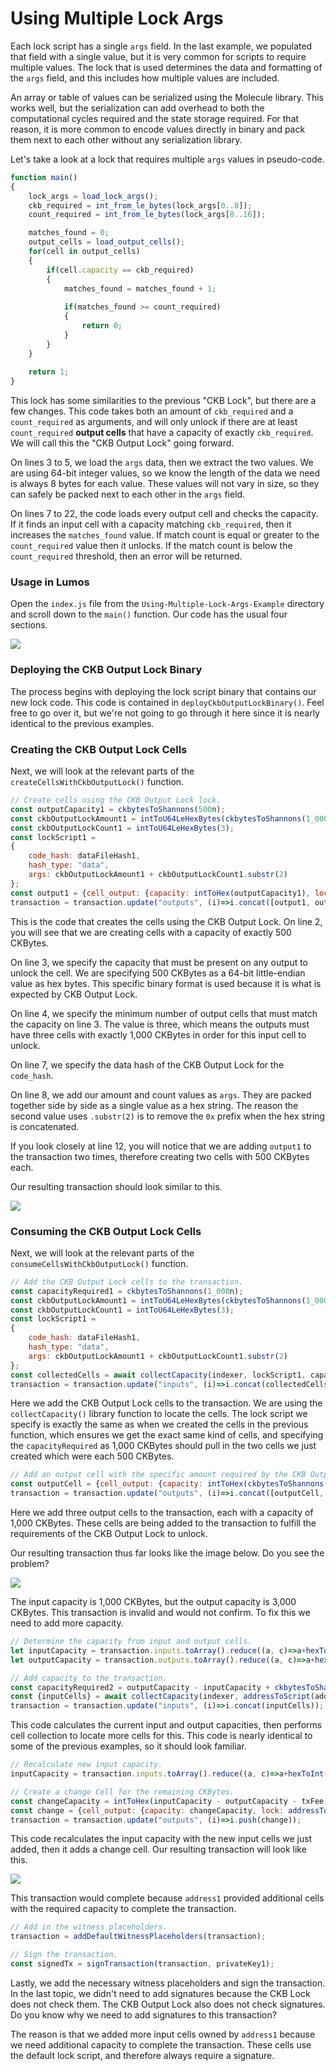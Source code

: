 # Using Multiple Lock Args

Each lock script has a single `args` field. In the last example, we populated that field with a single value, but it is very common for scripts to require multiple values. The lock that is used determines the data and formatting of the `args` field, and this includes how multiple values are included. 

An array or table of values can be serialized using the Molecule library. This works well, but the serialization can add overhead to both the computational cycles required and the state storage required. For that reason, it is more common to encode values directly in binary and pack them next to each other without any serialization library.

Let's take a look at a lock that requires multiple `args` values in pseudo-code.

```javascript
function main()
{
    lock_args = load_lock_args();
    ckb_required = int_from_le_bytes(lock_args[0..8]);
    count_required = int_from_le_bytes(lock_args[8..16]);

    matches_found = 0;
    output_cells = load_output_cells();
    for(cell in output_cells)
    {
        if(cell.capacity == ckb_required)
        {
            matches_found = matches_found + 1;
            
            if(matches_found >= count_required)
            {
                return 0;
            }
        }
    }
    
    return 1;
}
```

This lock has some similarities to the previous "CKB Lock", but there are a few changes. This code takes both an amount of `ckb_required` and a `count_required` as arguments, and will only unlock if there are at least `count_required` **output cells** that have a capacity of exactly `ckb_required`. We will call this the "CKB Output Lock" going forward.

On lines 3 to 5, we load the `args` data, then we extract the two values. We are using 64-bit integer values, so we know the length of the data we need is always 8 bytes for each value. These values will not vary in size, so they can safely be packed next to each other in the `args` field.

On lines 7 to 22, the code loads every output cell and checks the capacity. If it finds an input cell with a capacity matching `ckb_required`, then it increases the `matches_found` value. If match count is equal or greater to the `count_required` value then it unlocks. If the match count is below the `count_required` threshold, then an error will be returned.

### Usage in Lumos

Open the `index.js` file from the `Using-Multiple-Lock-Args-Example` directory and scroll down to the `main()` function. Our code has the usual four sections.

![](../.gitbook/assets/example-flow.png)

### Deploying the CKB Output Lock Binary

The process begins with deploying the lock script binary that contains our new lock code. This code is contained in `deployCkbOutputLockBinary()`. Feel free to go over it, but we're not going to go through it here since it is nearly identical to the previous examples.

### Creating the CKB Output Lock Cells

Next, we will look at the relevant parts of the `createCellsWithCkbOutputLock()` function.

```javascript
// Create cells using the CKB Output Lock lock.
const outputCapacity1 = ckbytesToShannons(500n);
const ckbOutputLockAmount1 = intToU64LeHexBytes(ckbytesToShannons(1_000n));
const ckbOutputLockCount1 = intToU64LeHexBytes(3);
const lockScript1 =
{
	code_hash: dataFileHash1,
	hash_type: "data",
	args: ckbOutputLockAmount1 + ckbOutputLockCount1.substr(2)
};
const output1 = {cell_output: {capacity: intToHex(outputCapacity1), lock: lockScript1, type: null}, data: "0x"};
transaction = transaction.update("outputs", (i)=>i.concat([output1, output1]));
```

This is the code that creates the cells using the CKB Output Lock. On line 2, you will see that we are creating cells with a capacity of exactly 500 CKBytes.

On line 3, we specify the capacity that must be present on any output to unlock the cell. We are specifying 500 CKBytes as a 64-bit little-endian value as hex bytes. This specific binary format is used because it is what is expected by CKB Output Lock.

On line 4, we specify the minimum number of output cells that must match the capacity on line 3. The value is three, which means the outputs must have three cells with exactly 1,000 CKBytes in order for this input cell to unlock. 

On line 7, we specify the data hash of the CKB Output Lock for the `code_hash`.

On line 8, we add our amount and count values as `args`. They are packed together side by side as a single value as a hex string. The reason the second value uses `.substr(2)` is to remove the `0x` prefix when the hex string is concatenated.

If you look closely at line 12, you will notice that we are adding `output1` to the transaction two times, therefore creating two cells with 500 CKBytes each.

Our resulting transaction should look similar to this.

![](../.gitbook/assets/create-transaction-structure%20%281%29.png)

### Consuming the CKB Output Lock Cells

Next, we will look at the relevant parts of the `consumeCellsWithCkbOutputLock()` function.

```javascript
// Add the CKB Output Lock cells to the transaction. 
const capacityRequired1 = ckbytesToShannons(1_000n);
const ckbOutputLockAmount1 = intToU64LeHexBytes(ckbytesToShannons(1_000n));
const ckbOutputLockCount1 = intToU64LeHexBytes(3);
const lockScript1 =
{
	code_hash: dataFileHash1,
	hash_type: "data",
	args: ckbOutputLockAmount1 + ckbOutputLockCount1.substr(2)
};
const collectedCells = await collectCapacity(indexer, lockScript1, capacityRequired1);
transaction = transaction.update("inputs", (i)=>i.concat(collectedCells.inputCells));
```

Here we add the CKB Output Lock cells to the transaction. We are using the `collectCapacity()` library function to locate the cells. The lock script we specify is exactly the same as when we created the cells in the previous function, which ensures we get the exact same kind of cells, and specifying the `capacityRequired` as 1,000 CKBytes should pull in the two cells we just created which were each 500 CKBytes. 

```javascript
// Add an output cell with the specific amount required by the CKB Output Lock.
const outputCell = {cell_output: {capacity: intToHex(ckbytesToShannons(1_000n)), lock: addressToScript(address1), type: null}, data: "0x"};
transaction = transaction.update("outputs", (i)=>i.concat([outputCell, outputCell, outputCell]));
```

Here we add three output cells to the transaction, each with a capacity of 1,000 CKBytes. These cells are being added to the transaction to fulfill the requirements of the CKB Output Lock to unlock.

Our resulting transaction thus far looks like the image below. Do you see the problem? 

![](../.gitbook/assets/consume-transaction-structure%20%282%29.png)

The input capacity is 1,000 CKBytes, but the output capacity is 3,000 CKBytes. This transaction is invalid and would not confirm. To fix this we need to add more capacity.

```javascript
// Determine the capacity from input and output cells.
let inputCapacity = transaction.inputs.toArray().reduce((a, c)=>a+hexToInt(c.cell_output.capacity), 0n);
let outputCapacity = transaction.outputs.toArray().reduce((a, c)=>a+hexToInt(c.cell_output.capacity), 0n);

// Add capacity to the transaction.
const capacityRequired2 = outputCapacity - inputCapacity + ckbytesToShannons(61n) + txFee;
const {inputCells} = await collectCapacity(indexer, addressToScript(address1), capacityRequired2);
transaction = transaction.update("inputs", (i)=>i.concat(inputCells));
```

This code calculates the current input and output capacities, then performs cell collection to locate more cells for this. This code is nearly identical to some of the previous examples, so it should look familiar.

```javascript
// Recalculate new input capacity.
inputCapacity = transaction.inputs.toArray().reduce((a, c)=>a+hexToInt(c.cell_output.capacity), 0n);

// Create a change Cell for the remaining CKBytes.
const changeCapacity = intToHex(inputCapacity - outputCapacity - txFee);
const change = {cell_output: {capacity: changeCapacity, lock: addressToScript(address1), type: null}, data: "0x"};
transaction = transaction.update("outputs", (i)=>i.push(change));
```

This code recalculates the input capacity with the new input cells we just added, then it adds a change cell. Our resulting transaction will look like this.

![](../.gitbook/assets/consume-transaction-structure-2.png)

This transaction would complete because `address1` provided additional cells with the required capacity to complete the transaction.

```javascript
// Add in the witness placeholders.
transaction = addDefaultWitnessPlaceholders(transaction);

// Sign the transaction.
const signedTx = signTransaction(transaction, privateKey1);
```

Lastly, we add the necessary witness placeholders and sign the transaction. In the last topic, we didn't need to add signatures because the CKB Lock does not check them. The CKB Output Lock also does not check signatures. Do you know why we need to add signatures to this transaction?

The reason is that we added more input cells owned by `address1` because we need additional capacity to complete the transaction. These cells use the default lock script, and therefore always require a signature.

